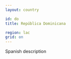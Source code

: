 ```yaml
---
layout: country

id: do
title: República Dominicana

region: lac
grid: on
---
```

Spanish description